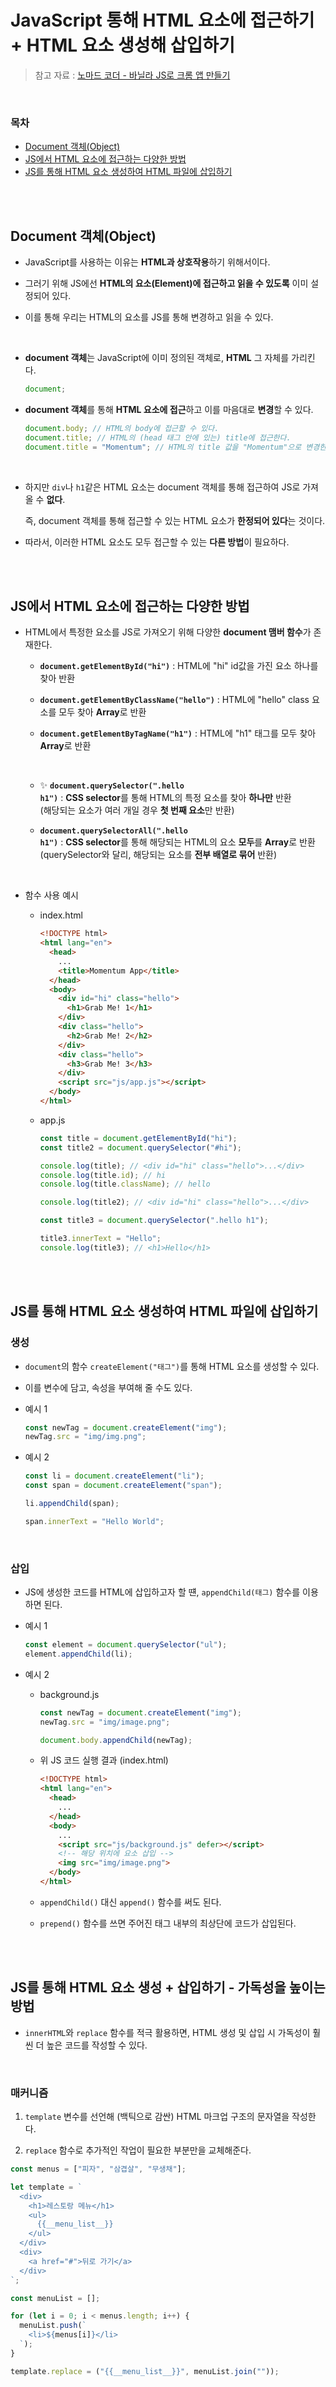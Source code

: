 # JavaScript 통해 HTML 요소에 접근하기 + HTML 요소 생성해 삽입하기

> 참고 자료 : <a href="https://nomadcoders.co/javascript-for-beginners">노마드 코더 - 바닐라 JS로 크롬 앱 만들기</a>

<br/>

### 목차

- <a href="https://github.com/SangYoonLee1231/TIL/blob/main/JavaScript/html_javascript.md#document-%EA%B0%9D%EC%B2%B4object">Document 객체(Object)</a>
- <a href="https://github.com/SangYoonLee1231/TIL/blob/main/JavaScript/html_javascript.md#js%EC%97%90%EC%84%9C-html-%EC%9A%94%EC%86%8C%EC%97%90-%EC%A0%91%EA%B7%BC%ED%95%98%EB%8A%94-%EB%8B%A4%EC%96%91%ED%95%9C-%EB%B0%A9%EB%B2%95">JS에서 HTML 요소에 접근하는 다양한 방법</a>
- <a href="https://github.com/SangYoonLee1231/TIL/blob/main/JavaScript/html_javascript.md#js%EB%A5%BC-%ED%86%B5%ED%95%B4-html-%EC%9A%94%EC%86%8C-%EC%83%9D%EC%84%B1%ED%95%98%EC%97%AC-html-%ED%8C%8C%EC%9D%BC%EC%97%90-%EC%82%BD%EC%9E%85%ED%95%98%EA%B8%B0">JS를 통해 HTML 요소 생성하여 HTML 파일에 삽입하기</a>

<br/><br/>

## Document 객체(Object)

- JavaScript를 사용하는 이유는 <strong>HTML과 상호작용</strong>하기 위해서이다.

- 그러기 위해 JS에선 <strong>HTML의 요소(Element)에 접근하고 읽을 수 있도록</strong> 이미 설정되어 있다.

- 이를 통해 우리는 HTML의 요소를 JS를 통해 변경하고 읽을 수 있다.

<br/>

- <strong>document 객체</strong>는 JavaScript에 이미 정의된 객체로, <strong>HTML</strong> 그 자체를 가리킨다.

  ```javascript
  document;
  ```

- <strong>document 객체</strong>를 통해 <strong>HTML 요소에 접근</strong>하고 이를 마음대로 <strong>변경</strong>할 수 있다.

  ```javascript
  document.body; // HTML의 body에 접근할 수 있다.
  document.title; // HTML의 (head 태그 안에 있는) title에 접근한다.
  document.title = "Momentum"; // HTML의 title 값을 "Momentum"으로 변경한다.
  ```

<br/>

- 하지만 <code>div</code>나 <code>h1</code>같은 HTML 요소는 document 객체를 통해 접근하여 JS로 가져올 수 <strong>없다</strong>.  

  즉, document 객체를 통해 접근할 수 있는 HTML 요소가 <strong>한정되어 있다</strong>는 것이다.

- 따라서, 이러한 HTML 요소도 모두 접근할 수 있는 <strong>다른 방법</strong>이 필요하다.

<br/><br/>

## JS에서 HTML 요소에 접근하는 다양한 방법

- HTML에서 특정한 요소를 JS로 가져오기 위해 다양한 <strong>document 맴버 함수</strong>가 존재한다.

  - <strong><code>document.getElementById("hi")</code></strong> : HTML에 "hi" id값을 가진 요소 하나를 찾아 반환
  - <strong><code>document.getElementByClassName("hello")</code></strong> : HTML에 "hello" class 요소를 모두 찾아 <strong>Array</strong>로 반환

  - <strong><code>document.getElementByTagName("h1")</code></strong> : HTML에 "h1" 태그를 모두 찾아 <strong>Array</strong>로 반환

  <br/>

  - ✨ <strong><code>document.querySelector(".hello h1")</code></strong> : <strong>CSS selector</strong>를 통해 HTML의 특정 요소를 찾아 <strong>하나만</strong> 반환  
    (해당되는 요소가 여러 개일 경우 <strong>첫 번째 요소</strong>만 반환)

  - <strong><code>document.querySelectorAll(".hello h1")</code></strong> : <strong>CSS selector</strong>를 통해 해당되는 HTML의 요소 <strong>모두</strong>를 <strong>Array</strong>로 반환  
     (querySelector와 달리, 해당되는 요소를 <strong>전부 배열로 묶어</strong> 반환)

<br/>

- 함수 사용 예시

  - index.html

    ```html
    <!DOCTYPE html>
    <html lang="en">
      <head>
        ...
        <title>Momentum App</title>
      </head>
      <body>
        <div id="hi" class="hello">
          <h1>Grab Me! 1</h1>
        </div>
        <div class="hello">
          <h2>Grab Me! 2</h2>
        </div>
        <div class="hello">
          <h3>Grab Me! 3</h3>
        </div>
        <script src="js/app.js"></script>
      </body>
    </html>
    ```

  - app.js

    ```javascript
    const title = document.getElementById("hi");
    const title2 = document.querySelector("#hi");

    console.log(title); // <div id="hi" class="hello">...</div>
    console.log(title.id); // hi
    console.log(title.className); // hello

    console.log(title2); // <div id="hi" class="hello">...</div>

    const title3 = document.querySelector(".hello h1");

    title3.innerText = "Hello";
    console.log(title3); // <h1>Hello</h1>
    ```

<br/><br/>

## JS를 통해 HTML 요소 생성하여 HTML 파일에 삽입하기

### 생성

- <code>document</code>의 함수 <code>createElement("태그")</code>를 통해 HTML 요소를 생성할 수 있다.

- 이를 변수에 담고, 속성을 부여해 줄 수도 있다.

- 예시 1

  ```javascript
  const newTag = document.createElement("img");
  newTag.src = "img/img.png";
  ```

- 예시 2

  ```javascript
  const li = document.createElement("li");
  const span = document.createElement("span");

  li.appendChild(span);

  span.innerText = "Hello World";
  ```

<br/>

### 삽입

- JS에 생성한 코드를 HTML에 삽입하고자 할 떈, <code>appendChild(태그)</code> 함수를 이용하면 된다.

- 예시 1

  ```javascript
  const element = document.querySelector("ul");
  element.appendChild(li);
  ```

- 예시 2

  - background.js

    ```javascript
    const newTag = document.createElement("img");
    newTag.src = "img/image.png";

    document.body.appendChild(newTag);
    ```

  - 위 JS 코드 실행 결과 (index.html)

    ```html
    <!DOCTYPE html>
    <html lang="en">
      <head>
        ...
      </head>
      <body>
        ...
        <script src="js/background.js" defer></script>
        <!-- 해당 위치에 요소 삽입 -->
        <img src="img/image.png">
      </body>
    </html>

    ```

  - <code>appendChild()</code> 대신 <code>append()</code> 함수를 써도 된다.

  - <code>prepend()</code> 함수를 쓰면 주어진 태그 내부의 최상단에 코드가 삽입된다.

<br/><br/>

## JS를 통해 HTML 요소 생성 + 삽입하기 - 가독성을 높이는 방법

- <code>innerHTML</code>와 <code>replace</code> 함수를 적극 활용하면, HTML 생성 및 삽입 시 가독성이 훨씬 더 높은 코드를 작성할 수 있다.

<br/>

### 매커니즘

1. <code>template</code> 변수를 선언해 (백틱으로 감싼) HTML 마크업 구조의 문자열을 작성한다.

2. <code>replace</code> 함수로 추가적인 작업이 필요한 부분만을 교체해준다.

  ```javascript
  const menus = ["피자", "삼겹살", "무생채"];

  let template = `
    <div>
      <h1>레스토랑 메뉴</h1>
      <ul>
        {{__menu_list__}}
      </ul>
    </div>
    <div>
      <a href="#">뒤로 가기</a>
    </div>
  `;

  const menuList = [];

  for (let i = 0; i < menus.length; i++) {
    menuList.push(`
      <li>${menus[i]}</li>
    `);
  }

  template.replace = ("{{__menu_list__}}", menuList.join(""));
  ```